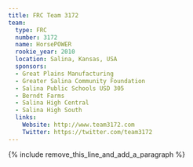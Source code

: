 ```yaml
---
title: FRC Team 3172
team:
  type: FRC
  number: 3172
  name: HorsePOWER
  rookie_year: 2010
  location: Salina, Kansas, USA
  sponsors:
  - Great Plains Manufacturing
  - Greater Salina Community Foundation
  - Salina Public Schools USD 305
  - Berndt Farms
  - Salina High Central
  - Salina High South
  links:
    Website: http://www.team3172.com
    Twitter: https://twitter.com/team3172
---
```


{% include remove_this_line_and_add_a_paragraph %}